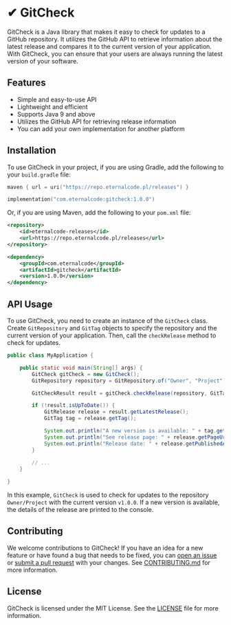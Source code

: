 # ✔ GitCheck
GitCheck is a Java library that makes it easy to check for updates to a GitHub repository. 
It utilizes the GitHub API to retrieve information about the latest release and compares it to the current version of your application. 
With GitCheck, you can ensure that your users are always running the latest version of your software.

## Features
- Simple and easy-to-use API
- Lightweight and efficient
- Supports Java 9 and above
- Utilizes the GitHub API for retrieving release information
- You can add your own implementation for another platform

## Installation

To use GitCheck in your project, if you are using Gradle, add the following to your `build.gradle` file:

```kotlin
maven { url = uri("https://repo.eternalcode.pl/releases") }
```

```kotlin
implementation("com.eternalcode:gitcheck:1.0.0")
```

Or, if you are using Maven, add the following to your `pom.xml` file:

```xml
<repository>
    <id>eternalcode-releases</id>
    <url>https://repo.eternalcode.pl/releases</url>
</repository>
```

```xml
<dependency>
    <groupId>com.eternalcode</groupId>
    <artifactId>gitcheck</artifactId>
    <version>1.0.0</version>
</dependency>
```

## API Usage

To use GitCheck, you need to create an instance of the `GitCheck` class.
Create `GitRepository` and `GitTag` objects to specify the repository and the current version of your application.
Then, call the `checkRelease` method to check for updates.

```java
public class MyApplication {

    public static void main(String[] args) {
        GitCheck gitCheck = new GitCheck();
        GitRepository repository = GitRepository.of("Owner", "Project");

        GitCheckResult result = gitCheck.checkRelease(repository, GitTag.of("v1.0.0"));

        if (!result.isUpToDate()) {
            GitRelease release = result.getLatestRelease();
            GitTag tag = release.getTag();

            System.out.println("A new version is available: " + tag.getTag());
            System.out.println("See release page: " + release.getPageUrl());
            System.out.println("Release date: " + release.getPublishedAt());
        }
        
        // ...
    }

}
```
In this example, `GitCheck` is used to check for updates to the repository `Owner/Project` with the current version `v1.0.0`.
If a new version is available, the details of the release are printed to the console.

## Contributing
We welcome contributions to GitCheck!
If you have an idea for a new feature or have found a bug that needs to be fixed, you can [open an issue](https://github.com/EternalCodeTeam/GitCheck/issues/new) or [submit a pull request](https://github.com/EternalCodeTeam/GitCheck/compare) with your changes.
See [CONTRIBUTING.md](.github/CONTRIBUTING.md) for more information.

## License
GitCheck is licensed under the MIT License. See the [LICENSE](LICENSE) file for more information.
